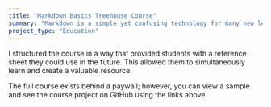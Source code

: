 ```yaml
---
title: "Markdown Basics Treehouse Course"
summary: "Markdown is a simple yet confusing technology for many new learners. To assist Treehouse students when writing forum posts, GitHub READMEs, and other Markdown documents, I wrote, recorded and edited this Markdown Basics course."
project_type: "Education"
---
```


I structured the course in a way that provided students with a reference sheet they could use in the future. This allowed them to simultaneously learn and create a valuable resource.

The full course exists behind a paywall; however, you can view a sample and see the course project on GitHub using the links above.

